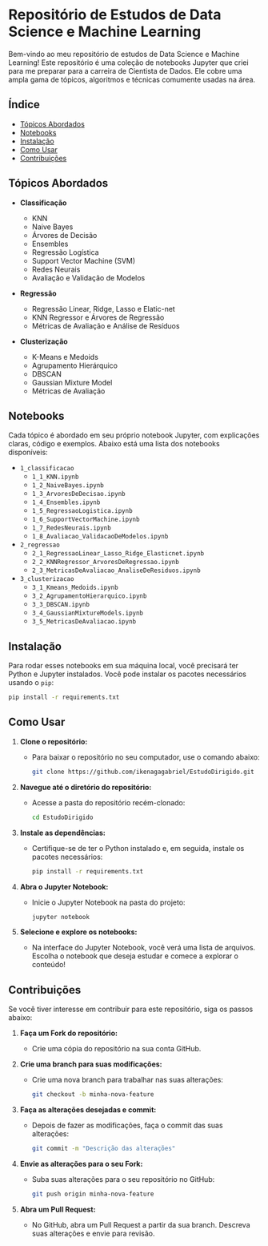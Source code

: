 # Repositório de Estudos de Data Science e Machine Learning

Bem-vindo ao meu repositório de estudos de Data Science e Machine Learning! Este repositório é uma coleção de notebooks Jupyter que criei para me preparar para a carreira de Cientista de Dados. Ele cobre uma ampla gama de tópicos, algoritmos e técnicas comumente usadas na área.

## Índice

- [Tópicos Abordados](#tópicos-abordados)
- [Notebooks](#notebooks)
- [Instalação](#instalação)
- [Como Usar](#como-usar)
- [Contribuições](#contribuições)

## Tópicos Abordados

- **Classificação**
  - KNN
  - Naive Bayes
  - Árvores de Decisão
  - Ensembles
  - Regressão Logística
  - Support Vector Machine (SVM)
  - Redes Neurais
  - Avaliação e Validação de Modelos

- **Regressão**
  - Regressão Linear, Ridge, Lasso e Elatic-net
  - KNN Regressor e Árvores de Regressão
  - Métricas de Avaliação e Análise de Resíduos

- **Clusterização**
  - K-Means e Medoids
  - Agrupamento Hierárquico
  - DBSCAN
  - Gaussian Mixture Model
  - Métricas de Avaliação

## Notebooks

Cada tópico é abordado em seu próprio notebook Jupyter, com explicações claras, código e exemplos. Abaixo está uma lista dos notebooks disponíveis:

- `1_classificacao`
  -  `1_1_KNN.ipynb`
  -  `1_2_NaiveBayes.ipynb`
  -  `1_3_ArvoresDeDecisao.ipynb`
  -  `1_4_Ensembles.ipynb`
  -  `1_5_RegressaoLogistica.ipynb`
  -  `1_6_SupportVectorMachine.ipynb`
  -  `1_7_RedesNeurais.ipynb`
  -  `1_8_Avaliacao_ValidacaoDeModelos.ipynb`
- `2_regressao`
  - `2_1_RegressaoLinear_Lasso_Ridge_Elasticnet.ipynb`
  - `2_2_KNNRegressor_ArvoresDeRegressao.ipynb`
  - `2_3_MetricasDeAvaliacao_AnaliseDeResiduos.ipynb`
- `3_clusterizacao`
  - `3_1_Kmeans_Medoids.ipynb`
  - `3_2_AgrupamentoHierarquico.ipynb`
  - `3_3_DBSCAN.ipynb`
  - `3_4_GaussianMixtureModels.ipynb`
  - `3_5_MetricasDeAvaliacao.ipynb`

## Instalação

Para rodar esses notebooks em sua máquina local, você precisará ter Python e Jupyter instalados. Você pode instalar os pacotes necessários usando o `pip`:

```bash
pip install -r requirements.txt
```

## Como Usar

1. **Clone o repositório:**
   - Para baixar o repositório no seu computador, use o comando abaixo:
     ```bash
     git clone https://github.com/ikenagagabriel/EstudoDirigido.git
     ```

2. **Navegue até o diretório do repositório:**
   - Acesse a pasta do repositório recém-clonado:
     ```bash
     cd EstudoDirigido
     ```

3. **Instale as dependências:**
   - Certifique-se de ter o Python instalado e, em seguida, instale os pacotes necessários:
     ```bash
     pip install -r requirements.txt
     ```

4. **Abra o Jupyter Notebook:**
   - Inicie o Jupyter Notebook na pasta do projeto:
     ```bash
     jupyter notebook
     ```

5. **Selecione e explore os notebooks:**
   - Na interface do Jupyter Notebook, você verá uma lista de arquivos. Escolha o notebook que deseja estudar e comece a explorar o conteúdo!

## Contribuições

Se você tiver interesse em contribuir para este repositório, siga os passos abaixo:

1. **Faça um Fork do repositório:**
   - Crie uma cópia do repositório na sua conta GitHub.

2. **Crie uma branch para suas modificações:**
   - Crie uma nova branch para trabalhar nas suas alterações:
     ```bash
     git checkout -b minha-nova-feature
     ```

3. **Faça as alterações desejadas e commit:**
   - Depois de fazer as modificações, faça o commit das suas alterações:
     ```bash
     git commit -m "Descrição das alterações"
     ```

4. **Envie as alterações para o seu Fork:**
   - Suba suas alterações para o seu repositório no GitHub:
     ```bash
     git push origin minha-nova-feature
     ```

5. **Abra um Pull Request:**
   - No GitHub, abra um Pull Request a partir da sua branch. Descreva suas alterações e envie para revisão.

